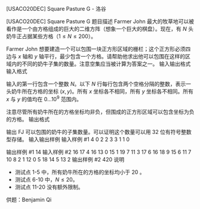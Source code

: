 



[USACO20DEC] Square Pasture G - 洛谷














[USACO20DEC] Square Pasture G
题目描述
Farmer John 最大的牧草地可以被看作是一个由方格组成的巨大的二维方阵（想象一个巨大的棋盘）。现在，有 $N$ 头奶牛正占据某些方格（$1≤N≤200$）。

Farmer John 想要建造一个可以包围一块正方形区域的栅栏；这个正方形必须四边与 $x$ 轴和 $y$ 轴平行，最少包含一个方格。请帮助他求出他可以包围在这样的区域内的不同的奶牛子集的数量。注意空集应当被计算为答案之一。 
输入输出格式
输入格式

输入的第一行包含一个整数 $N$。以下 $N$ 行每行包含两个空格分隔的整数，表示一头奶牛所在方格的坐标 $(x,y)$。所有 $x$ 坐标各不相同，所有 $y$ 坐标各不相同。所有 $x$ 与 $y$ 的值均在 $0…10^9$ 范围内。

注意尽管所有奶牛所在的方格坐标均非负，但围成的正方形区域可以包含坐标为负的方格。
输出格式

输出 FJ 可以包围的奶牛的子集数量。可以证明这个数量可以用 32 位有符号整数型存储。 
输入输出样例
输入样例 #1
4
0 2
2 3
3 1
1 0

输出样例 #1
14
输入样例 #2
16
17 4
16 13
0 15
1 19
7 11
3 17
6 16
18 9
15 6
11 7
10 8
2 1
12 0
5 18
14 5
13 2
输出样例 #2
420
说明
 - 测试点 1-5 中，所有奶牛所在的方格的坐标均小于 20 。
 - 测试点 6-10 中，$N≤20$。
 - 测试点 11-20 没有额外限制。

供题：Benjamin Qi 







